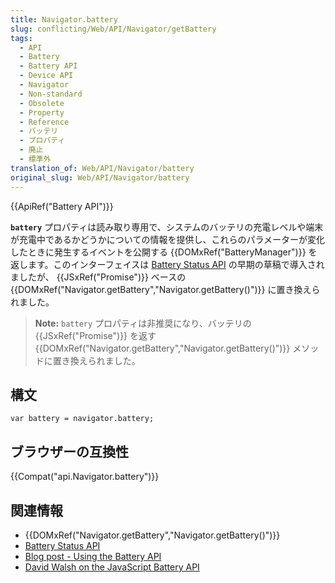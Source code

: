 ```yaml
---
title: Navigator.battery
slug: conflicting/Web/API/Navigator/getBattery
tags:
  - API
  - Battery
  - Battery API
  - Device API
  - Navigator
  - Non-standard
  - Obsolete
  - Property
  - Reference
  - バッテリ
  - プロパティ
  - 廃止
  - 標準外
translation_of: Web/API/Navigator/battery
original_slug: Web/API/Navigator/battery
---
```

{{ApiRef("Battery API")}}

**`battery`** プロパティは読み取り専用で、システムのバッテリの充電レベルや端末が充電中であるかどうかについての情報を提供し、これらのパラメーターが変化したときに発生するイベントを公開する {{DOMxRef("BatteryManager")}} を返します。このインターフェイスは [Battery Status API](/ja/docs/Web/API/Battery_Status_API) の早期の草稿で導入されましたが、 {{JSxRef("Promise")}} ベースの {{DOMxRef("Navigator.getBattery","Navigator.getBattery()")}} に置き換えられました。

> **Note:** `battery` プロパティは非推奨になり、バッテリの {{JSxRef("Promise")}} を返す {{DOMxRef("Navigator.getBattery","Navigator.getBattery()")}} メソッドに置き換えられました。

## 構文

```
var battery = navigator.battery;
```

## ブラウザーの互換性

{{Compat("api.Navigator.battery")}}

## 関連情報

- {{DOMxRef("Navigator.getBattery","Navigator.getBattery()")}}
- [Battery Status API](/ja/docs/Web/API/Battery_Status_API)
- [Blog post - Using the Battery API](http://hacks.mozilla.org/2012/02/using-the-battery-api-part-of-webapi/)
- [David Walsh on the JavaScript Battery API](http://davidwalsh.name/battery-api)
